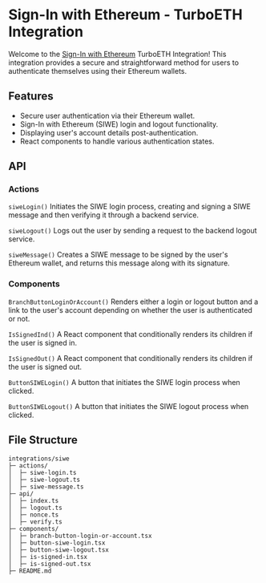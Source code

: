 # Sign-In with Ethereum - TurboETH Integration

Welcome to the [Sign-In with Ethereum](https://login.xyz/) TurboETH Integration! This integration provides a secure and straightforward method for users to authenticate themselves using their Ethereum wallets.

## Features

- Secure user authentication via their Ethereum wallet.
- Sign-In with Ethereum (SIWE) login and logout functionality.
- Displaying user's account details post-authentication.
- React components to handle various authentication states.

## API

### Actions

`siweLogin()`
Initiates the SIWE login process, creating and signing a SIWE message and then verifying it through a backend service.

`siweLogout()`
Logs out the user by sending a request to the backend logout service.

`siweMessage()`
Creates a SIWE message to be signed by the user's Ethereum wallet, and returns this message along with its signature.

### Components

`BranchButtonLoginOrAccount()`
Renders either a login or logout button and a link to the user's account depending on whether the user is authenticated or not.

`IsSignedInd()`
A React component that conditionally renders its children if the user is signed in.

`IsSignedOut()`
A React component that conditionally renders its children if the user is signed out.

`ButtonSIWELogin()`
A button that initiates the SIWE login process when clicked.

`ButtonSIWELogout()`
A button that initiates the SIWE logout process when clicked.

## File Structure

```
integrations/siwe
├─ actions/
│  ├─ siwe-login.ts
│  ├─ siwe-logout.ts
│  ├─ siwe-message.ts
├─ api/
│  ├─ index.ts
│  ├─ logout.ts
│  ├─ nonce.ts
│  ├─ verify.ts
├─ components/
│  ├─ branch-button-login-or-account.tsx
│  ├─ button-siwe-login.tsx
│  ├─ button-siwe-logout.tsx
│  ├─ is-signed-in.tsx
│  ├─ is-signed-out.tsx
├─ README.md
```
